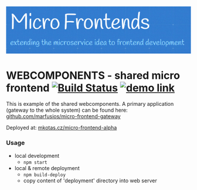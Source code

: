 ![logo](logo.png)
# WEBCOMPONENTS - shared micro frontend [![Build Status](https://travis-ci.com/Marfusios/micro-frontend-webcomponents.svg?branch=master)](https://travis-ci.com/Marfusios/micro-frontend-webcomponents) [![demo link](https://img.shields.io/badge/demo-link-blue.svg)](http://mkotas.cz/micro-frontend-gateway)

This is example of the shared webcomponents.
A primary application (gateway to the whole system) can be found here: [github.com/marfusios/micro-frontend-gateway](https://github.com/Marfusios/micro-frontend-gateway)

Deployed at: [mkotas.cz/micro-frontend-alpha](http://mkotas.cz/micro-frontend-webcomponents)

### Usage

* local development
    * `npm start`
* local & remote deployment
    * `npm build-deploy`
    * copy content of 'deployment' directory into web server